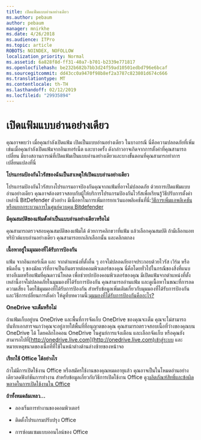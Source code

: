 ```yaml
---
title: เปิดแฟ้มแบบอ่านอย่างเดียว
ms.author: pebaum
author: pebaum
manager: mnirkhe
ms.date: 4/26/2018
ms.audience: ITPro
ms.topic: article
ROBOTS: NOINDEX, NOFOLLOW
localization_priority: Normal
ms.assetid: 6a828f8d-ff31-40a7-b701-b2339e771817
ms.openlocfilehash: be232b682b7bb3d24f59ad10501edbd796e6bcaf
ms.sourcegitcommit: dd43cc0a9470f98b8ef2a3787c823801d674c666
ms.translationtype: MT
ms.contentlocale: th-TH
ms.lasthandoff: 02/12/2019
ms.locfileid: "29935894"
---
```

# <a name="file-open-read-only"></a>เปิดแฟ้มแบบอ่านอย่างเดียว

คุณอาจพบว่า เมื่อคุณกำลังเปิดแฟ้ม เปิดเป็นแบบอ่านอย่างเดียว ในบางกรณี นี่คือความปลอดภัยที่เพิ่ม เช่นเมื่อคุณกำลังเปิดแฟ้มจากอินเทอร์เน็ต และบางครั้ง ดังกล่าวอาจเกิดจากการตั้งค่าที่คุณสามารถเปลี่ยน มีบางสถานการณ์ที่เปิดแฟ้มเป็นแบบอ่านอย่างเดียวและบางขั้นตอนที่คุณสามารถทำการเปลี่ยนแปลงที่นี่
  
 **โปรแกรมป้องกันไวรัสของฉันเป็นสาเหตุให้เปิดแบบอ่านอย่างเดียว**
  
โปรแกรมป้องกันไวรัสบางโปรแกรมอาจป้องกันคุณจากแฟ้มที่อาจไม่ปลอดภัย ด้วยการเปิดแฟ้มแบบอ่านอย่างเดียว คุณอาจต้องตรวจสอบกับผู้ให้บริการโปรแกรมป้องกันไวรัสเพื่อเรียนรู้วิธีปรับการตั้งค่าเหล่านี้ BitDefender ตัวอย่าง มีเนื้อหาในการเพิ่มการยกเว้นแอพลิเคชันที่นี่:[วิธีการเพิ่มแอพลิเคชันหรือแยกกระบวนการในศูนย์ควบคุม Bitdefender](https://www.bitdefender.com/support/how-to-add-application-or-process-exclusions-in-bitdefender-control-center-1119.mdl)
  
 **มีคุณสมบัติของแฟ้มตั้งค่าเป็นแบบอ่านอย่างเดียวหรือไม่**
  
คุณสามารถตรวจสอบคุณสมบัติของแฟ้มได้ ด้วยการคลิกขวาที่แฟ้ม แล้วเลือกคุณสมบัติ ถ้ามีเลือกแอททริบิวต์แบบอ่านอย่างเดียว คุณสามารถยกเลิกเลือกนั้น และคลิกตกลง
  
 **เนื้อหาอยู่ในมุมมองที่ได้รับการป้องกัน**
  
แฟ้ม จากอินเทอร์เน็ต และ จากตำแหน่งที่ตั้งอื่น ๆ อาจไม่ปลอดภัยอาจประกอบด้วยไวรัส เวิร์ม หรือชนิดอื่น ๆ ของมัลแวร์ที่อาจเป็นอันตรายต่อคอมพิวเตอร์ของคุณ นี่คือโดยทั่วไปในกรณีของสิ่งที่แนบทางอีเมลหรือแฟ้มที่คุณดาวน์โหลด เพื่อช่วยปกป้องคอมพิวเตอร์ของคุณ มีเปิดแฟ้มจากตำแหน่งที่ตั้งเหล่านี้อาจไม่ปลอดภัยในมุมมองที่ได้รับการป้องกัน คุณสามารถอ่านแฟ้ม และดูเนื้อหาในขณะที่การลดความเสี่ยง โดยใช้มุมมองที่ได้รับการป้องกัน สำหรับข้อมูลเพิ่มเติมเกี่ยวกับมุมมองที่ได้รับการป้องกันและวิธีการเปลี่ยนการตั้งค่า ให้ดูที่บทความนี้:[มุมมองที่ได้รับการป้องกันคืออะไร?](https://support.office.com/article/d6f09ac7-e6b9-4495-8e43-2bbcdbcb6653)
  
 **OneDrive จะเต็มหรือไม่**
  
ถ้าแฟ้มเก็บอยู่บน OneDrive และพื้นที่การจัดเก็บ OneDrive ของคุณจะเต็ม คุณจะไม่สามารถบันทึกเอกสารจนกว่าคุณจะอยู่ภายใต้พื้นที่ที่อนุญาตของคุณ คุณสามารถตรวจสอบเนื้อที่ว่างของคุณบน OneDrive ได้ โดยคลิกไอคอน OneDrive ในศูนย์การแจ้งเตือน และเลือกจัดเก็บ หรือคุณยังสามารถไปที่[http://onedrive.live.com](http://onedrive.live.com)เข้าสู่ระบบ และหมายเหตุขนาดของเนื้อที่ที่ใช้ในหน้าต่างด้านล่างซ้ายของหน้าจอ
  
 **เรียกใช้ Office ได้อย่างไร**
  
ถ้าไม่มีการเปิดใช้งาน Office หรือสมัครใช้งานของคุณหมดอายุแล้ว คุณอาจเป็นในโหมดอ่านอย่างเดียวลดฟังก์ชันการทำงาน สำหรับข้อมูลเกี่ยวกับวิธีการเปิดใช้งาน Office ดู:[ผลิตภัณฑ์สิทธิ์และข้อผิดพลาดในการเปิดใช้งานใน Office](https://support.office.com/article/unlicensed-product-and-activation-errors-in-office-0d23d3c0-c19c-4b2f-9845-5344fedc4380)
  
 **ถ้าทั้งหมดล้มเหลว...**
  
- ลองเริ่มการทำงานของคอมพิวเตอร์
    
- ติดตั้งโปรแกรมปรับปรุง Office
    
- การซ่อมแซมแบบออนไลน์ของ Office
    

